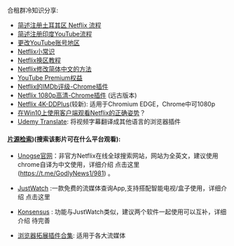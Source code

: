 合租群冷知识分享: 

- [简述注册土耳其区 Netflix 流程](https://gtary.com/2020/02/20/2089.html)
- [简述注册印度YouTube流程](https://gtary.com/2020/02/21/2104.html)
- [更改YouTube账号地区](https://github.com/xiaod945/rou/blob/master/README.md)
- [Netflix小常识](https://gtary.com/2020/02/20/2099.html)
- [Netflix换区教程](https://gtary.com/2020/04/20/2119.html)
- [Netflix修改简体中文的方法](https://gtary.com/2019/12/27/2059.html)
- [YouTube Premium权益](https://support.google.com/youtube/answer/6308116?hl=zh-Hans)
- [Netflix的IMDb评级-Chrome插件](https://t.me/hezu2/3345)
- [Netflix 1080p高清-Chrome插件](https://t.me/hezu2/3346) (远古版本)
- [Netflix 4K-DDPlus](https://t.me/GodlyNews1/961)(较新): 适用于Chromium EDGE，Chrome中可1080p
- [在Win10上使用客户端观看Netflix的正确姿势](https://medium.com/@glennut/%E5%9C%A8win10%E4%B8%8A%E4%BD%BF%E7%94%A8%E5%AE%A2%E6%88%B7%E7%AB%AF%E8%A7%82%E7%9C%8Bnetflix%E7%9A%84%E6%AD%A3%E7%A1%AE%E5%A7%BF%E5%8A%BF-e0045164a48)？
- [Udemy Translate](https://t.me/hezu2/3309):  将视频字幕翻译成其他语言的浏览器插件


####   [片源检索](https://t.me/hezu2/3309))(搜索该影片可在什么平台观看): 

- [Unogse官网](https://unogs.com/)：非官方Netflix在线全球搜索网站，网站为全英文，建议使用chrome自译为中文使用，详细介绍 点击这里 (https://t.me/GodlyNews1/981) 。

- [JustWatch](https://www.justwatch.com/)  :一款免费的流媒体查询App,支持搭配智能电视/盒子使用，详细介绍 点击这里

- [Konsensus](https://t.me/GodlyNews1/980) : 功能与JustWatch类似，建议两个软件一起使用可以互补，详细介绍 待完善

- [浏览器拓展插件合集](https://t.me/GodlyNews1/982): 适用于各大流媒体
